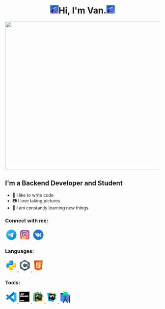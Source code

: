 <h1 align="center"><img src="VexyzyFile\images\guyar.gif" height="27" width="27"/>Hi, I'm Van.<img src="VexyzyFile\images\guyar.gif" height="27" width="27"/></h1>
<img src="gif-anime-steam-pixelbox.ru-68.gif" height="479" width="887"/>

## I'm a Backend Developer and Student
- 💪 I like to write code
- 📷 I love taking pictures
- 🥅 I am constantly learning new things

### Connect with me:
<p align="left">
<a href="https://t.me/vexyzy" target="_blank"><img align="center" src="VexyzyFile\icons\social\icons8-telegram-app-96.png" alt="Vexyzy" height="40" width="40" /></a>
<a href="https://instagram.com/vexyzy.photo" target="_blank"><img align="center" src="VexyzyFile\icons\social\icons8-instagram-96.png" alt="Vexyzy.Photo" height="40" width="40" /></a>
<a href="https://vk.com/vexyzy" target="_blank"><img align="center" src="VexyzyFile\icons\social\icons8-vk-circled-96.png" alt="Vexyzy" height="40" width="40" /></a>
</p>

### Languages:
<p align="left"> 

<a href="https://www.python.org" target="_blank" rel="noreferrer"> <img src="VexyzyFile\icons\langs\icons8-python-96.png" alt="python" width="40" height="40"/> </a> 
<a href="https://dotnet.microsoft.com/en-us/languages/csharp" target="_blank" rel="noreferrer"> <img src="VexyzyFile\icons\langs\icons8-c-sharp-logo-96.png" alt="C#" width="40" height="40"/> </a>
<a href="https://ru.wikipedia.org/wiki/HTML" target="_blank" rel="noreferrer"> <img src="icons8-html-5-96.png" alt="HTML" width="40" height="40"/> </a> 
</p>

### Tools:
<p align="left"> 
<a href="https://code.visualstudio.com" target="_blank" rel="noreferrer"> <img src="VexyzyFile\icons\tools\icons8-visual-studio-code-2019-96.png" alt="VisualStudio" width="40" height="40"/> </a> 
<a href="https://www.jetbrains.com" target="_blank" rel="noreferrer"> <img src="VexyzyFile\icons\tools\icons8-jetbrains-96.png" alt="JetBrains" width="40" height="40"/> </a> 
<a href="https://www.jetbrains.com/pycharm" target="_blank" rel="noreferrer"> <img src="VexyzyFile\icons\tools\icons8-pycharm-96.png" alt="PyCharm" width="40" height="40"/> </a> 
<a href="https://www.jetbrains.com/webstorm/" target="_blank" rel="noreferrer"> <img src="icons8-webstorm-144.png" alt="WebStorm" width="40" height="40"/>
<a href="https://developer.android.com/studio/intro" target="_blank" rel="noreferrer"> <img src="VexyzyFile\icons\tools\icons8-android-studio-96.png" alt="AndroidStudio" width="40" height="40"/> </a> 

</p>
